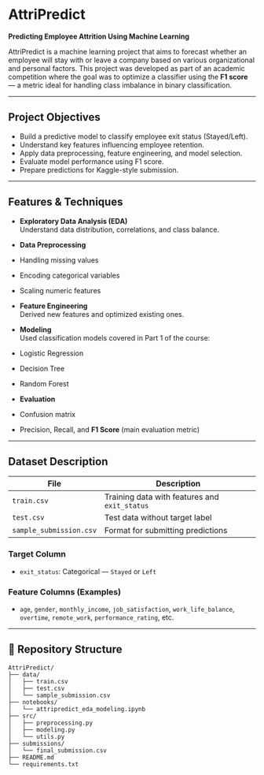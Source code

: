 # AttriPredict 
**Predicting Employee Attrition Using Machine Learning**

AttriPredict is a machine learning project that aims to forecast whether an employee will stay with or leave a company based on various organizational and personal factors. This project was developed as part of an academic competition where the goal was to optimize a classifier using the **F1 score** — a metric ideal for handling class imbalance in binary classification.

---

## Project Objectives

- Build a predictive model to classify employee exit status (Stayed/Left).
- Understand key features influencing employee retention.
- Apply data preprocessing, feature engineering, and model selection.
- Evaluate model performance using F1 score.
- Prepare predictions for Kaggle-style submission.

---

## Features & Techniques

-  **Exploratory Data Analysis (EDA)**  
  Understand data distribution, correlations, and class balance.

-  **Data Preprocessing**  
  - Handling missing values  
  - Encoding categorical variables  
  - Scaling numeric features  

- **Feature Engineering**  
  Derived new features and optimized existing ones.

-  **Modeling**  
  Used classification models covered in Part 1 of the course:
  - Logistic Regression  
  - Decision Tree  
  - Random Forest  

-  **Evaluation**  
  - Confusion matrix  
  - Precision, Recall, and **F1 Score** (main evaluation metric)

---

## Dataset Description

| File | Description |
|------|-------------|
| `train.csv` | Training data with features and `exit_status` |
| `test.csv` | Test data without target label |
| `sample_submission.csv` | Format for submitting predictions |

###  Target Column
- `exit_status`: Categorical — `Stayed` or `Left`

###  Feature Columns (Examples)
- `age`, `gender`, `monthly_income`, `job_satisfaction`, `work_life_balance`, `overtime`, `remote_work`, `performance_rating`, etc.

---

## 📁 Repository Structure


```text
AttriPredict/
├── data/
│   ├── train.csv
│   ├── test.csv
│   └── sample_submission.csv
├── notebooks/
│   └── attripredict_eda_modeling.ipynb
├── src/
│   ├── preprocessing.py
│   ├── modeling.py
│   └── utils.py
├── submissions/
│   └── final_submission.csv
├── README.md
└── requirements.txt
```

